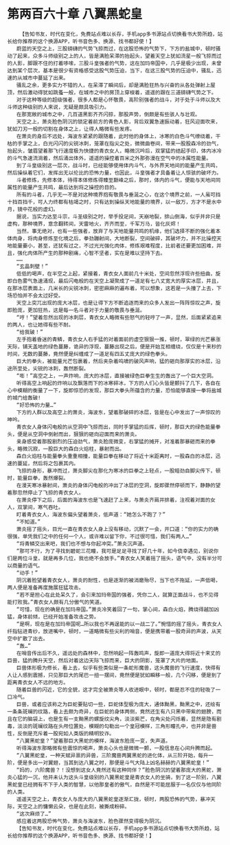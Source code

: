 # 第两百六十章 八翼黑蛇皇
        【告知书友，时代在变化，免费站点难以长存，手机app多书源站点切换看书大势所趋，站长给你推荐的这个换源APP，听书音色多、换源、找书都好使！】
       蔚蓝的天空之上，三股磅礴的气势飞掠而过，在这股恐怖的气势下，下方的盐城中，顿时骚动了起来，众多斗师级别之上的人，皆是满脸呆滞的抬起头，望着天空上犹如流星一般飞掠而过的人影，脚跟不住的打着哆嗦，三股斗皇强者的气势，这在加玛帝国中，几乎是极少出现，未曾达到某个层次，基本是很少有资格感受这股气势压迫，当下，在这三股气势的压迫中，骚乱，迅速的从城市中蔓延了出来。
       骚乱之余，更多实力不错的人，在呆滞了瞬间后，却是满脸狂热与兴奋的从各处弹射上屋顶，然后激动得犹如跳蚤一般，在城市之中的房顶上穿梭着，遥遥的跟在三道磅礴气势之下。
       对于这种等级的超级强者，很多人都是心怀敬畏，高阶别强者的战斗，对于处于斗师以及大斗师这种级别的人来说，无疑是颇具吸引力。
       在那宽敞的城市之中，几百道黑影齐齐闪掠，那股声势，倒颇是有些骇人与壮观。
       天空之上，萧炎脸色阴沉的锁定着前方的青色人影，背后双翼急速振动着，狂风迎面吹来，犹如刀刃一般的切割在身体之上，让得人略微有些发疼。
       在萧炎的身后不远处，海波东紧紧的跟随着，此时他的身体上，冰寒的白色斗气缭绕着，干枯的手掌之上，白光闪闪的尖锐冰刺，笼罩在指尖之处，微微曲卷间，带来一股股森冷的劲气，抬起头，皱眉望着那飞行速度极为快捷的青衣女人，略微沉吟后，双掌猛的结起手印，体内冰冷的斗气急速流淌着，然后涌出体外，遥遥的操控着百米之外那弥漫在空气中的冰属性能量。
       到了斗皇级别这一层次，战斗时，已经能够使用体内斗气，与外界天地间的能量产生共鸣，然后操纵着它们，发挥出无以伦比的恐怖力量，也因此，斗皇强者才具备着让人惊骇的破坏力。
       斗者修炼，先修本体，待得本体修炼得臻至巅峰之后，那时，体内的斗气，便能与天地间同属性的能量产生共鸣，最后达到将之操控的目的。
       所有的斗者，几乎无一不是对这种境界抱有敬畏与垂涎之心，在这个境界之前，一人虽可挡十挡百挡千，可人力终都有枯竭之时，只有达到操纵天地能量的境界，以一敌万，方才不是水中月，镜中花般的虚幻。
       据说，当实力达至斗宗，斗圣级别之时，举手投足间，天崩地裂，排山倒海，似乎并非只是虚构，那种境界，意念翻转间，天雷地火，齐齐而至，千军万马，皆化灰烬！
       当然，事无绝对，也有一些强者，放弃了与天地能量共鸣的机缘，他们选择不断的强化着本体肉身，将肉身修炼至化境之后，拳劲蹦射间，大地断裂，空间破碎，其破坏力，并不比操控天地能量要小，甚至，还犹有过之，不过光光强化肉体，修炼艰难程度，比前者还要更加困难，并且，强化肉体所产生的那种剧痛，心智不坚者，实在是难以坚持下去。
       ……
       “玄晶刺壁！”
       低低的喝声，在半空之上起，紧接着，青衣女人面前几十米处，空间忽然浮现许些扭曲，旋即白色雾气急速涌现，最后闪电般的在天空上凝聚成了一道足有七八丈宽大的厚实冰层，并且，在那冰层表面上，几米长的尖锐冰刺，密密麻麻的遍布着，可以想象，这若是一头撞了上去，下场恐怕并不会太过好受。
       天空上突兀出现的庞大冰层，也是让得下方不断追逐而来的众多人发出一阵阵惊叹之声，旋即脸庞，更加狂热，这是每一名斗者对于力量的敬畏与垂涎。
       “哼！”望着忽然出现的冰刺层，青衣女人略微有些怒气的轻哼了一声，显然，后面紧紧追来的两人，也让她得有些不耐。
       “给我破！”
       左手抱着昏迷的青鳞，青衣女人右手猛的对着面前的虚空狠狠一推，顿时，翠绿的光芒暴涨天际，铺天盖地的绿色蔓藤，诡异的浮现，蔓藤出现之后，便是开始互相缠绕，仅仅是十来秒的时间，无数的蔓藤，竟然便是纠缠成了一道足有四五丈庞大的绿色拳头。
       巨大的拳头，被能量光芒包裹着，然后夹杂着呜啸的破风声响，猛的砸向那厚实的冰层，沿途所至处，尖锐的冰刺，轰然断裂。
       “嘭！”高空之上，一声炸响，庞大的冰层，直接被绿色巨拳生生的轰出了一个巨大空洞。
       听得高空上响起的炸响以及飘落而下的冰寒碎冰，下方的人们心头皆是颤抖了几下，各自在心中模糊的衡量了一下，旋即惊恐的发现，那巨大拳头所蕴含的力量，恐怕能够直接一拳将盐城的城门给轰破!
       “好恐怖的力量…”
       下方的人群以及高空上的萧炎，海波东，望着那破碎的冰层，皆是在心中发出了一声惊叹的呻吟。
       青衣女人身体闪电般的从空洞中飞掠而出，同时手掌猛的后挥，顿时，那巨大的绿色能量拳头，便是从空洞中倒射而出，狠狠的砸向迎面而来的萧炎。
       亲身感受着那股剧烈的压迫劲气，萧炎脸庞微变，右掌猛的摊开，对准着那暴砸而来的拳头，略微沉寂，一股巨大的森白火焰柱，暴射而出。
       森白火焰柱与能量拳头重重相撞，能量巨拳在移动了将近十米距离时，一股森白的冰层，迅速的蔓延，然后将之包裹其内。
       飞掠的身形，暴冲而过，萧炎脚尖在那化为寒冰的巨拳之上轻点，一股暗劲自脚尖传下，顿时，能量巨拳，轰然爆裂。
       在漫天寒冰暴射间，萧炎的身体闪电般的冲出了冰层的空洞，旋即骤然停顿而下，静静的望着那忽然停止了飞掠的青衣女人。
       在萧炎停下之后，后面的海波东也是飞速赶了上来，与萧炎齐肩并排着，注视着对面的女人，双掌间，寒气吞吐。
       盯着青衣女人，海波东偏头望着萧炎，低声道：“她怎么不跑了？”
       “不知道。”
       萧炎摇了摇头，目光一直在青衣女人身上没有移动，沉默了一会，开口道：“你的实力的确很强，单凭我们之中的任何一个人，或许难以留下你，不过很可惜，我们有两人…”
       “将青鳞交出来吧，我们也不想与你起冲突。”萧炎沉声道。
       “那可不行，为了寻找到碧蛇三花瞳，我可是足足寻找了好几十年，如今侥幸遇见，别说你们是两位斗皇，就是再多几位，我也绝不会放手。”青衣女人笑着摇了摇头，语气中，没有半分可以商量的语气。
       “动手！”
       阴沉着脸望着青衣女人，萧炎的耐性，也是逐渐的被消磨殆尽，当下也不拖延，一声低喝，两人便是准备再度施展狂猛攻击。
       “若不是担心在此处呆久了，会引来加玛帝国的强者，凭你二人，就算正面战斗，也不见得能打败我。”青衣女人颇有几分傲气的笑道。
       “可惜，现在的确是在加玛帝国。”萧炎冷笑着回了一句，掌心间，森白火焰，腾烧得越加凶猛，身体前倾，已经开始准备攻击之势。
       “是啊，现在是在加玛帝国呢…所以我也不再逞能的以一战二了。”惋惜的摇了摇头，青衣女人纤指钻进青纱，放进嘴中，顿时，一道略微有些尖利的哨音，便是携带着一股奇异的声波，从天空中扩散了出去。
       “轰…”
       在哨音传出后不久，遥远处的森林中，忽然响起一阵轰鸣声，旋即一道庞大得将近十来丈的巨兽，猛的腾升天空，然后对着这边天际飞掠而来，巨大的阴影，笼罩了大片的地面。
       巨兽体形极为修长，看上去，似乎有些类似是一条蛇形魔兽，这头魔兽的飞行速度，快得有人让人感到震撼，只见那巨大的尾巴一扭一摆间，竟然便是犹如瞬移一般，几个闪移，便是到了距离青衣女人不远的地方。
       随着巨兽的闪近，它的全貌，这才完全被萧炎等人收进眼中，顿时，都是忍不住的轻吸了一口冷气。
       巨兽，或者应该称之为巨蛇要贴切一些，巨蛇体型极为庞大，通体黝黑，黝黑之中，还绘有一条条斑斓的纹路，看上去颇为奇异，在巨蛇的身体两侧，竟然还生有八只黑中带紫的翅膀，而且在它的脑袋上，也是生有一支黝黑的螺旋纹尖角，淡淡紫芒，在角尖处闪烁着，显然是隐有剧毒，淡淡的斑斓纹路在头颅位置处，模糊的勾勒出一个皇冠模样，三角形瞳孔中，也并非是兽性，反倒是充斥着一股宛如人类版的精明狡诈。
       “八翼黑蛇皇？”望着那巨大黑蛇的模样，海波东脸庞一变，失声道。
       听得海波东那略微有些震惊的喝声，萧炎心头也是微微一颤，一股信息在心间升腾而起。
       “八翼黑蛇皇，一种天赋异禀的异兽，三阶魔兽两翼黑蛇的进化体，从三阶开始，每升一阶，便是多出一对翼翅，当其到达八翼之时，那便是斗气大陆上凶名赫赫的八翼黑蛇皇！”
       “妈的，六阶魔兽？！没想到这女人竟然还有这种同伴？”脸色阴沉的望着那庞大的黑蛇，萧炎心猛的一沉，他并未认为这头斗皇级别的八翼黑蛇皇是青衣女人的坐骑，到了这一阶别，八翼黑蛇皇已经拥有不下于人类的智慧，以他那皇者的傲气，自然是不可能屈服于一名仅仅与他同阶的人类。
       遥遥天空之上，青衣女人与庞大的八翼黑蛇皇逐渐汇拢，顿时，两股恐怖的气势，暴冲天际，天空之上的慵懒云朵，也是在此刻，被撕成粉碎。
       “这次麻烦了…”
       感应着这两股恐怖气势，萧炎与海波东，脸色骤然变得极为阴沉。
       【告知书友，时代在变化，免费站点难以长存，手机app多书源站点切换看书大势所趋，站长给你推荐的这个换源APP，听书音色多、换源、找书都好使！】